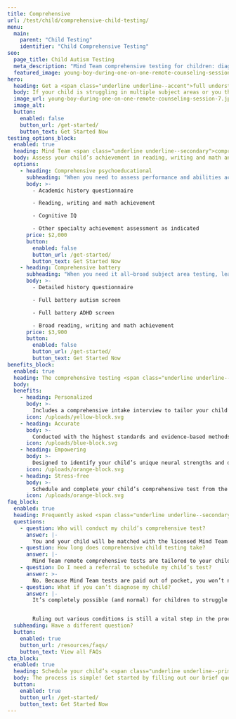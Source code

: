 ```yaml
---
title: Comprehensive
url: /test/child/comprehensive-child-testing/
menu:
  main:
    parent: "Child Testing"
    identifier: "Child Comprehensive Testing"
seo:
  page_title: Child Autism Testing
  meta_description: "Mind Team comprehensive testing for children: diagnose/rule out autism, ADHD, dyslexia, dysgraphia, dyscalculia and other neurodivergent conditions."
  featured_image: young-boy-during-one-on-one-remote-counseling-session-7.jpg
hero:
  heading: Get a <span class="underline underline--accent">full understanding</span> of your child’s mind.
  body: If your child is struggling in multiple subject areas or you think they could have more than one condition such as autism, ADHD or dyslexia, Mind Team comprehensive tests for children make it easy to get the answers you need.
  image_url: young-boy-during-one-on-one-remote-counseling-session-7.jpg
  image_alt:
  button:
    enabled: false
    button_url: /get-started/
    button_text: Get Started Now
testing_options_block:
  enabled: true
  heading: Mind Team <span class="underline underline--secondary">comprehensive</span> testing options for children.
  body: Assess your child’s achievement in reading, writing and math and diagnose or rule out common learning disorders that could be affecting their learning and functioning.
  options:
    - heading: Comprehensive psychoeducational
      subheading: "When you need to assess performance and abilities across a variety of subject areas."
      body: >-
        - Academic history questionnaire

        - Reading, writing and math achievement

        - Cognitive IQ

        - Other specialty achievement assessment as indicated
      price: $2,000
      button:
        enabled: false
        button_url: /get-started/
        button_text: Get Started Now
    - heading: Comprehensive battery
      subheading: "When you need it all—broad subject area testing, learning disorder screening and more."
      body: >-
        - Detailed history questionnaire

        - Full battery autism screen

        - Full battery ADHD screen

        - Broad reading, writing and math achievement
      price: $3,900
      button:
        enabled: false
        button_url: /get-started/
        button_text: Get Started Now
benefits_block:
  enabled: true
  heading: The comprehensive testing <span class="underline underline--primary">you deserve</span>.
  body:
  benefits:
    - heading: Personalized
      body: >-
        Includes a comprehensive intake interview to tailor your child’s assessment and results to their background and challenges.
      icon: /uploads/yellow-block.svg
    - heading: Accurate
      body: >-
        Conducted with the highest standards and evidence-based methods.
      icon: /uploads/blue-block.svg
    - heading: Empowering
      body: >-
        Designed to identify your child’s unique neural strengths and differences and guide you on the best path to work <em>with</em> their mind.
      icon: /uploads/orange-block.svg
    - heading: Stress-free
      body: >-
        Schedule and complete your child’s comprehensive test from the comfort of home; no referral, wait-time or commute necessary.
      icon: /uploads/orange-block.svg
faq_block:
  enabled: true
  heading: Frequently asked <span class="underline underline--secondary">questions</span>
  questions:
    - question: Who will conduct my child’s comprehensive test?
      answer: |-
        You and your child will be matched with the licensed Mind Team clinician who best fits their needs, according to the information you provide during intake.
    - question: How long does comprehensive child testing take?
      answer: |-
        Mind Team remote comprehensive tests are tailored to your child and vary in length. We’ll prepare you with what to expect before your test.
    - question: Do I need a referral to schedule my child’s test?
      answer: >-
        No. Because Mind Team tests are paid out of pocket, you won’t need to obtain or wait for a referral to schedule your child’s comprehensive test.
    - question: What if you can’t diagnose my child?
      answer: |-
        It’s completely possible (and normal) for children to struggle with key neural functions without meeting the full symptomatic requirements for an official condition diagnosis. 


        Ruling out various conditions is still a vital step in the process to get the answers and support your child needs to work <em>with</em> their unique mind, and Mind Team treatment services can help, regardless of whether or not your child gets an official diagnosis.
  subheading: Have a different question?
  button:
    enabled: true
    button_url: /resources/faqs/
    button_text: View all FAQs
cta_block:
  enabled: true
  heading: Schedule your child’s <span class="underline underline--primary">comprehensive</span> test.
  body: The process is simple! Get started by filling out our brief questionnaire.
  button:
    enabled: true
    button_url: /get-started/
    button_text: Get Started Now
---
```

